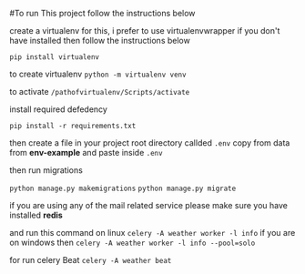#To run This project follow the instructions below

create a virtualenv for this, i prefer to use virtualenvwrapper
if you don't have installed then follow the instructions below

`pip install virtualenv`

to create virtualenv
`python -m virtualenv venv`

to activate
`/pathofvirtualenv/Scripts/activate`


install required defedency

```
pip install -r requirements.txt
```

then create a file in your project root directory callded `.env`
copy from data from **env-example** and paste inside `.env`

then run migrations

`python manage.py makemigrations`
`python manage.py migrate` 

if you are using any of the mail related service please make sure
you have installed **redis**

and run this command on linux
`celery -A weather worker -l info`
if you are on windows then
`celery -A weather worker -l info --pool=solo`

for run celery Beat
`celery -A weather beat`